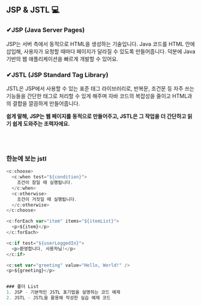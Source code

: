 ## JSP & JSTL 💻

### ✔JSP (Java Server Pages)
JSP는 서버 측에서 동적으로 HTML을 생성하는 기술입니다. Java 코드를 HTML 안에 삽입해, 사용자가 요청할 때마다 페이지가 달라질 수 있도록 만들어줍니다. 덕분에 Java 기반의 웹 애플리케이션을 빠르게 개발할 수 있어요.

### ✔JSTL (JSP Standard Tag Library)
JSTL은 JSP에서 사용할 수 있는 표준 태그 라이브러리로, 반복문, 조건문 등 자주 쓰는 기능들을 간단한 태그로 처리할 수 있게 해주며 자바 코드의 복잡성을 줄이고 HTML과의 결합을 깔끔하게 만들어줍니다.

**쉽게 말해, JSP는 웹 페이지를 동적으로 만들어주고, JSTL은 그 작업을 더 간단하고 읽기 쉽게 도와주는 조력자에요.**

<br> <br>

### 한눈에 보는 jstl
```js
<c:choose>
  <c:when test="${condition}">
    조건이 참일 때 실행됩니다.
  </c:when>
  <c:otherwise>
    조건이 거짓일 때 실행됩니다.
  </c:otherwise>
</c:choose>

<c:forEach var="item" items="${itemList}">
  <p>${item}</p>
</c:forEach>

<c:if test="${userLoggedIn}">
  <p>환영합니다, 사용자님!</p>
</c:if>

<c:set var="greeting" value="Hello, World!" />
<p>${greeting}</p>


### 폴더 List   
1. JSP - 기본적인 JSTL 표기법을 설명하는 코드 예제
2. JSTL - JSTL을 활용해 작성한 실습 예제 코드

 
